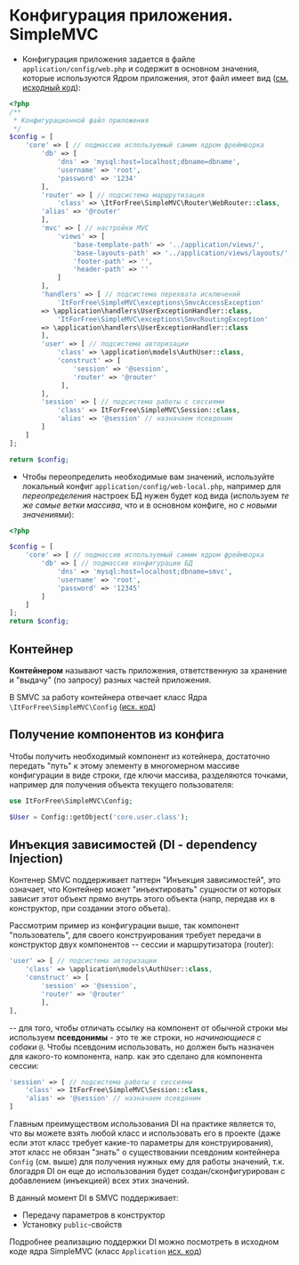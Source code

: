 
# Конфигурация приложения. SimpleMVC

* Конфигурация приложения задается в файле `application/config/web.php` и содержит  в основном значения, которые используются Ядром приложения, этот файл имеет вид ([см. исходный код](https://github.com/it-for-free/SimpleMVC-example/blob/master/application/config/web.php#L1)):
```php
<?php
/**
 * Конфигурационной файл приложения
 */
$config = [
    'core' => [ // подмассив используемый самим ядром фреймворка
        'db' => [
            'dns' => 'mysql:host=localhost;dbname=dbname',
            'username' => 'root',
            'password' => '1234'
        ],
        'router' => [ // подсистема маршрутизация
            'class' => \ItForFree\SimpleMVC\Router\WebRouter::class,
	    'alias' => '@router'
        ],
        'mvc' => [ // настройки MVC
            'views' => [
                'base-template-path' => '../application/views/',
                'base-layouts-path' => '../application/views/layouts/',
                'footer-path' => '',
                'header-path' => ''
            ]
        ],
        'handlers' => [ // подсистема перехвата исключений
            'ItForFree\SimpleMVC\exceptions\SmvcAccessException' 
		=> \application\handlers\UserExceptionHandler::class,
            'ItForFree\SimpleMVC\exceptions\SmvcRoutingException' 
		=> \application\handlers\UserExceptionHandler::class
        ],
        'user' => [ // подсистема авторизации
            'class' => \application\models\AuthUser::class,
	        'construct' => [
                'session' => '@session',
                'router' => '@router'
             ], 
        ],
        'session' => [ // подсистема работы с сессиями
            'class' => ItForFree\SimpleMVC\Session::class,
            'alias' => '@session' // назначаем псевдоним
        ]
    ]    
];

return $config;
```

* Чтобы переопределить необходимые вам значений, используйте локальный конфиг `application/config/web-local.php`, например для _переопределения_ настроек БД нужен будет код вида (используем _те же самые ветки массива_, что и в основном конфиге, но _с новыми значениями_):
```php
<?php

$config = [
    'core' => [ // подмассив используемый самим ядром фреймворка
        'db' => [ // подмассив конфигурации БД
            'dns' => 'mysql:host=localhost;dbname=smvc',
            'username' => 'root',
            'password' => '12345'
        ]
    ]    
];
return $config;
```

## Контейнер

**Контейнером** называют часть приложения, ответственную за хранение и "выдачу" (по запросу) разных частей приложения.

В SMVC за работу контейнера отвечает класс Ядра `\ItForFree\SimpleMVC\Config` ([исх. код](https://github.com/it-for-free/SimpleMVC/blob/master/src/Config.php#L1))

## Получение компонентов из конфига

Чтобы получить необходимый компонент из котейнера, достаточно передать "путь" к этому элементу в многомерном массиве конфигурации в виде строки, где ключи массива, разделяются точками, например для получения объекта текущего пользователя:

```php
use ItForFree\SimpleMVC\Config;

$User = Config::getObject('core.user.class');
```

## Инъекция зависимостей (DI - dependency Injection)

Контенер SMVC поддерживает паттерн "Инъекция зависимостей", это означает,
что Контейнер может "инъектировать" сущности от которых зависит этот объект прямо внутрь этого объекта (напр, передав их в конструктор, при создании этого объета).

Рассмотрим пример из конфигурации выше, так компонент "пользователь", для своего конструирования требует передачи в конструктор двух компонентов -- сессии и маршрутизатора (router):

```php
'user' => [ // подсистема авторизации
    'class' => \application\models\AuthUser::class,
    'construct' => [
        'session' => '@session',
        'router' => '@router'
        ], 
],
```

-- для того, чтобы отличать ссылку на компонент от обычной строки мы используем **псевдонимы** - это те же строки, но _начинающиеся с собаки_ `@`.
Чтобы псевдоним использовать, но должен быть назначен для какого-то компонента, напр. как это сделано для компонента сессии:

```php
'session' => [ // подсистема работы с сессиями
    'class' => ItForFree\SimpleMVC\Session::class,
    'alias' => '@session' // назначаем псевдоним
]
```

Главным преимуществом использования DI на практике является то, что вы можете взять любой класс и использовать его в проекте (даже если этот класс требует какие-то параметры для конструирования), этот класс не обязан "знать" о существовании псевдоним контейнера `Config` (см. выше) для получения нужных ему для работы значений, т.к. блогадря DI он еще до использования будет создан/сконфигурирован с добавлением (инъекцией) всех этих значений.

В данный момент DI в SMVC поддерживает:
* Передачу параметров в конструктор
* Установку `public`-свойств

Подробнее реализацию поддержки DI можно посмотреть в исходном коде ядра SimpleMVC (класс `Application` [исх. код](https://github.com/it-for-free/SimpleMVC/blob/master/src/Application.php#L1))












